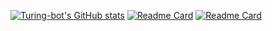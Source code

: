 [![Turing-bot's GitHub stats](https://github-readme-stats.vercel.app/api?username=Turing-bot&theme=solarized-light&show_icons=true)](https://github.com/Turing-bot)
[![Readme Card](https://github-readme-stats.vercel.app/api/pin/?username=Turing-bot&repo=github-readme-stats)](https://github.com/Turing-bot/heimatoutiao_demo)
[![Readme Card](https://github-readme-stats.vercel.app/api/pin/?username=anuraghazra&repo=github-readme-stats)](https://github.com/anuraghazra/github-readme-stats)
